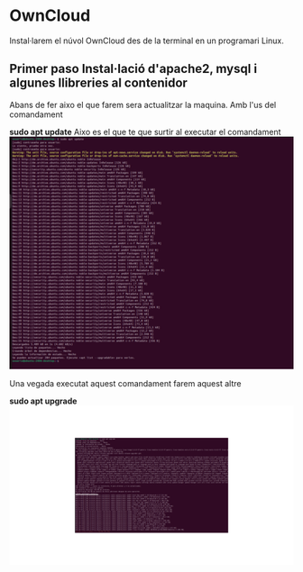# OwnCloud
Instal·larem el núvol OwnCloud des de la terminal en un programari Linux.
## Primer paso Instal·lació d'apache2, mysql i algunes llibreries al contenidor
Abans de fer aixo el que farem sera actualitzar la maquina.
Amb l'us del comandament 

**sudo apt update**
Aixo es el que te que surtir al executar el comandament
![SudoaptUpdate](SudoaptUpdate.png)

Una vegada executat aquest comandament farem aquest altre 

**sudo apt upgrade**
![SudoaptUpgrade](SudoaptUpgrade.png)
